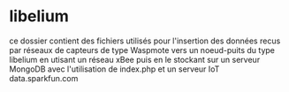 # libelium
ce dossier contient des fichiers utilisés pour l'insertion des données recus par réseaux de capteurs de type Waspmote vers un noeud-puits du type libelium en utisant un réseau xBee puis en le stockant sur un serveur MongoDB avec l'utilisation de index.php et un serveur IoT data.sparkfun.com
